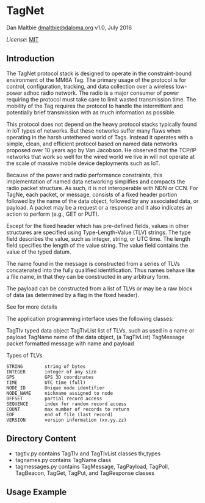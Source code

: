 TagNet
======

Dan Maltbie <dmaltbie@daloma.org>
v1.0, July 2016

*License*: [MIT](http://www.opensource.org/licenses/mit-license.php)

Introduction
------------

The TagNet protocol stack is designed to operate in the constraint-bound
environment of the MM6A Tag. The primary usage of the protocol is for
control, configuration, tracking, and data collection over a wireless
low-power adhoc radio network. The radio is a major consumer of power
requiring the protocol must take care to limit wasted transmission time.
The mobility of the Tag requires the protocol to handle the intermittent
and potentially brief transmission with as much information as possible.

This protocol does not depend on the heavy protocol stacks typically found
in IoT types of networks. But these networks suffer many flaws when
operating in the harsh untethered world of Tags. Instead it operates
with a simple, clean, and efficient protocol based on named data networks
proposed over 10 years ago by Van Jacobson. He observed that the TCP/IP
networks that work so well for the wired world we live in will not
operate at the scale of massive mobile device deployments such as IoT.

Because of the power and radio performance constraints, this
implementation of named data networking simpilfies and compacts the
radio packet structure. As such, it is not interoperable with NDN or CCN.
For TagNe, each packet, or message, consists of a fixed header portion
followed by the name of the data object, followed by any associated data,
or payload. A packet may be a request or a response and it also indicates
an action to perform (e.g., GET or PUT).

Except for the fixed header which has pre-defined fields, values in other
structures are specified using Type-Length-Value (TLV) strings. The type
field describes the value, such as integer, string, or UTC time. The
length field specifies the length of the value string. The value field
contains the value of the typed datum.

The name found in the message is constructed from a series of TLVs
concatenated into the fully qualified identification. Thus names behave
like a file name, in that they can be constructed in any arbitrary form.

The payload can be constructed from a list of TLVs or may be a raw block
of data (as determined by a flag in the fixed header).

See <document from mindmap> for more details

The application programming interface uses the following classes:

TagTlv            typed data object
TagTlvList        list of TLVs, such as used in a name or payload
TagName           name of the data object, (a TagTlvList)
TagMessage        packet formatted message with name and payload

Types of TLVs

    STRING        string of bytes
    INTEGER       integer of any size
    GPS           GPS 3D coordinates
    TIME          UTC time (full)
    NODE_ID       Unique node identifier
    NODE_NAME     nickname assigned to node
    OFFSET        partial record access
    SEQUENCE      index for random record access
    COUNT         max number of records to return
    EOF           end of file (last record)
    VERSION       version information (xx.yy.zz)


Directory Content
-----------------

- tagtlv.py       contains TagTlv and TagTlvList classes
                           tlv_types
- tagnames.py     contains TagName class
- tagmessages.py  contains TagMessage, TagPayload, TagPoll, TagBeacon,
                           TagGet, TagPut, and TagResponse classes

Usage Example
-------------
